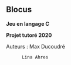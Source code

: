 ## Blocus
**Jeu en langage C**

**Projet tutoré 2020**

Auteurs : Max Ducoudré

          Lina Ahres


